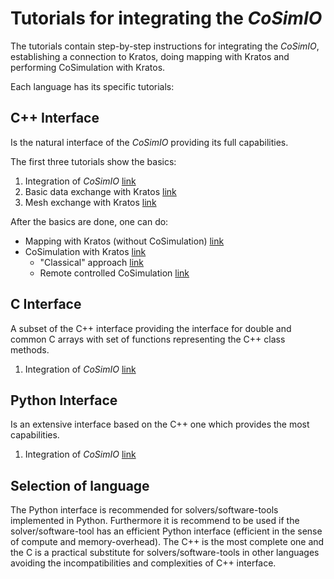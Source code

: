 # Tutorials for integrating the _CoSimIO_

The tutorials contain step-by-step instructions for integrating the _CoSimIO_, establishing a connection to Kratos, doing mapping with Kratos and performing CoSimulation with Kratos.

Each language has its specific tutorials:

## C++ Interface
Is the natural interface of the _CoSimIO_ providing its full capabilities.

The first three tutorials show the basics:
1. Integration of _CoSimIO_ [link](cpp/integration_co_sim_io.md)
2. Basic data exchange with Kratos [link](cpp/basic_data_exchange_with_kratos.md)
3. Mesh exchange with Kratos [link](cpp/mesh_exchange_with_kratos.md)

After the basics are done, one can do:
- Mapping with Kratos (without CoSimulation) [link](cpp/mapping.md)
- CoSimulation with Kratos [link](kratos_co_simulation.md)
    - "Classical" approach [link](undefined.md)
    -  Remote controlled CoSimulation [link](undefined.md)


## C Interface
A subset of the C++ interface providing the interface for double and common C arrays with set of functions representing the C++ class methods.
1. Integration of _CoSimIO_ [link](c/integration_co_sim_io.md)

<!--
2. Basic data exchange with Kratos [link](c/basic_data_exchange_with_kratos.md)
3. Data and mesh exchange exchange with Kratos and mapping [link](c/data_and_mesh_exchange_and_mapping.md)
4. CoSimulation with Kratos [link](kratos_co_simulation.md)
-->

## Python Interface
Is an extensive interface based on the C++ one which provides the most capabilities.
1. Integration of _CoSimIO_ [link](python/integration_co_sim_io.md)

<!--
2. Basic data exchange with Kratos [link](python/basic_data_exchange_with_kratos.md)
3. Data and mesh exchange exchange with Kratos and mapping [link](python/data_and_mesh_exchange_and_mapping.md)
4. CoSimulation with Kratos [link](kratos_co_simulation.md)
-->

## Selection of language
The Python interface is recommended for solvers/software-tools implemented in Python. Furthermore it is recommend to be used if the solver/software-tool has an efficient Python interface (efficient in the sense of compute and memory-overhead). The C++ is the most complete one and the C is a practical substitute for solvers/software-tools in other languages avoiding the incompatibilities and complexities of C++ interface.
